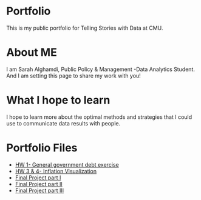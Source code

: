 # Portfolio
This is my public portfolio for Telling Stories with Data at CMU.

# About ME
I am Sarah Alghamdi, Public Policy & Management -Data Analytics Student. And I am setting this page to share my work with you!

# What I hope to learn
I hope to learn more about the optimal methods and strategies that I could use to communicate data results with people. 

# Portfolio Files 
* [HW 1- General government debt exercise](general_government_debt_excercise.md)
* [HW 3 & 4- Inflation Visualization](inflation_viz.md)
* [Final Project part I](final_project_part_1.md)
* [Final Project part II](final_project_part_2.md)
* [Final Project part III](final_project_part_3.md)

